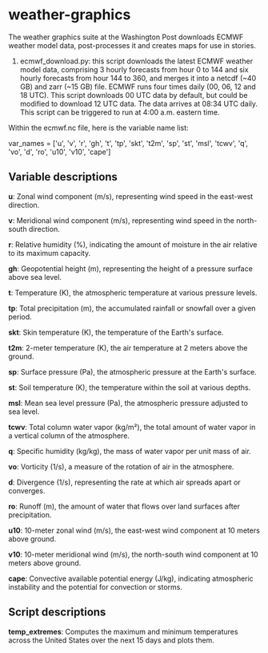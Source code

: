 # weather-graphics

The weather graphics suite at the Washington Post downloads ECMWF weather model data, post-processes it and creates maps for use in stories.

1. ecmwf_download.py: this script downloads the latest ECMWF weather model data, comprising 3 hourly forecasts from hour 0 to 144 and six hourly forecasts from hour 144 to 360, and merges it into a netcdf (~40 GB) and zarr (~15 GB) file. ECMWF runs four times daily (00, 06, 12 and 18 UTC). This script downloads 00 UTC data by default, but could be modified to download 12 UTC data. The data arrives at 08:34 UTC daily. This script can be triggered to run at 4:00 a.m. eastern time.

Within the ecmwf.nc file, here is the variable name list:

var_names = ['u', 'v', 'r', 'gh', 't', 'tp', 'skt', 't2m', 'sp', 'st', 'msl', 'tcwv', 
             'q', 'vo', 'd', 'ro', 'u10', 'v10', 'cape']

## Variable descriptions

**u**: Zonal wind component (m/s), representing wind speed in the east-west direction.  

**v**: Meridional wind component (m/s), representing wind speed in the north-south direction.  

**r**: Relative humidity (%), indicating the amount of moisture in the air relative to its maximum capacity.  

**gh**: Geopotential height (m), representing the height of a pressure surface above sea level.  

**t**: Temperature (K), the atmospheric temperature at various pressure levels.  

**tp**: Total precipitation (m), the accumulated rainfall or snowfall over a given period.  

**skt**: Skin temperature (K), the temperature of the Earth's surface.  

**t2m**: 2-meter temperature (K), the air temperature at 2 meters above the ground.  

**sp**: Surface pressure (Pa), the atmospheric pressure at the Earth's surface.  

**st**: Soil temperature (K), the temperature within the soil at various depths.  

**msl**: Mean sea level pressure (Pa), the atmospheric pressure adjusted to sea level.  

**tcwv**: Total column water vapor (kg/m²), the total amount of water vapor in a vertical column of the atmosphere.  

**q**: Specific humidity (kg/kg), the mass of water vapor per unit mass of air.  

**vo**: Vorticity (1/s), a measure of the rotation of air in the atmosphere.  

**d**: Divergence (1/s), representing the rate at which air spreads apart or converges.  

**ro**: Runoff (m), the amount of water that flows over land surfaces after precipitation.  

**u10**: 10-meter zonal wind (m/s), the east-west wind component at 10 meters above ground.  

**v10**: 10-meter meridional wind (m/s), the north-south wind component at 10 meters above ground.  

**cape**: Convective available potential energy (J/kg), indicating atmospheric instability and the potential for convection or storms.  

## Script descriptions

**temp_extremes**: Computes the maximum and minimum temperatures across the United States over the next 15 days and plots them.  
